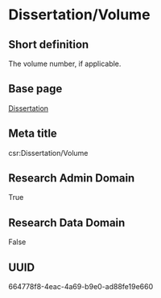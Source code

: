 # Dissertation/Volume
## Short definition
The volume number, if applicable.
## Base page
[Dissertation](../../Objects/Dissertation.md)
## Meta title
csr:Dissertation/Volume
## Research Admin Domain
True
## Research Data Domain
False
## UUID
664778f8-4eac-4a69-b9e0-ad88fe19e660
